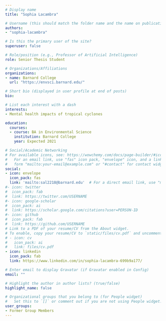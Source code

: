 ```yaml
---
# Display name
title: "Sophia Lacambra"

# Username (this should match the folder name and the name on publications)
authors:
- "sophia-lacambra"

# Is this the primary user of the site?
superuser: false

# Role/position (e.g., Professor of Artificial Intelligence)
role: Senior Thesis Student

# Organizations/Affiliations
organizations:
- name: Barnard College
  url: "https://envsci.barnard.edu/"

# Short bio (displayed in user profile at end of posts)
bio: 

# List each interest with a dash
interests:
- Mental health impacts of tropical cyclones

education:
  courses:
  - course: BA in Environmental Science
    institution: Barnard College
    year: Expected 2021

# Social/Academic Networking
# For available icons, see: https://wowchemy.com/docs/page-builder/#icons
#   For an email link, use "fas" icon pack, "envelope" icon, and a link in the
#   form "mailto:your-email@example.com" or "#contact" for contact widget.
social:
- icon: envelope
  icon_pack: fas
  link: 'mailto:sal2218@barnard.edu'  # For a direct email link, use "mailto:test@example.org".
#- icon: twitter
#  icon_pack: fab
#  link: https://twitter.com/USERNAME
#- icon: google-scholar
#  icon_pack: ai
#  link: https://scholar.google.com/citations?user=PERSON-ID
#- icon: github
#  icon_pack: fab
#  link: https://github.com/USERNAME
# Link to a PDF of your resume/CV from the About widget.
# To enable, copy your resume/CV to `static/files/cv.pdf` and uncomment the lines below.
# - icon: cv
#   icon_pack: ai
#   link: files/cv.pdf
- icon: linkedin
  icon_pack: fab
  link: https://www.linkedin.com/in/sophia-lacambra-699b9a177/

# Enter email to display Gravatar (if Gravatar enabled in Config)
email: ""

# Highlight the author in author lists? (true/false)
highlight_name: false

# Organizational groups that you belong to (for People widget)
#   Set this to `[]` or comment out if you are not using People widget.
user_groups:
- Former Group Members
---
```

